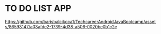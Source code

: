 # TO DO LIST APP


https://github.com/barisbalcikoca1/TechcareerAndroidJavaBootcamp/assets/86593147/a03afde2-1739-4d38-a506-0020be0b1c2e

